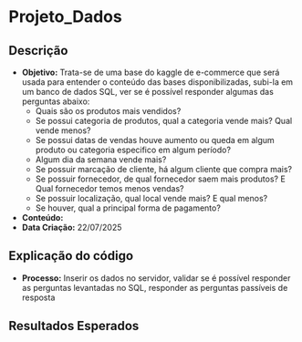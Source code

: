 # Projeto_Dados

## Descrição

- **Objetivo:** Trata-se de uma base do kaggle de e-commerce que será usada para entender o conteúdo das bases disponibilizadas, subi-la em um banco de dados SQL, ver se é possível responder algumas das perguntas abaixo: 
    - Quais são os produtos mais vendidos? 
    - Se possui categoria de produtos, qual a categoria vende mais? Qual vende menos? 
    - Se possui datas de vendas houve aumento ou queda em algum produto ou categoria especifico em algum período?
    - Algum dia da semana vende mais?
    - Se possuir marcação de cliente, há algum cliente que compra mais?
    - Se possuir fornecedor, de qual fornecedor saem mais produtos? E Qual fornecedor temos menos vendas?
    - Se possuir localização, qual local vende mais? E qual menos?
    - Se houver, qual a principal forma de pagamento?
- **Conteúdo:**
- **Data Criação:** 22/07/2025

## Explicação do código

- **Processo:** Inserir os dados no servidor, validar se é possível responder as perguntas levantadas no SQL, responder as perguntas passíveis de resposta

## Resultados Esperados